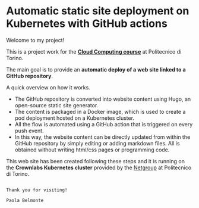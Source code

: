 # Automatic static site deployment on Kubernetes with GitHub actions

Welcome to my project!

This is a project work for the **[Cloud Computing course](https://didattica.polito.it/pls/portal30/gap.pkg_guide.viewGap?p_cod_ins=01TYDSM)** at Politecnico di Torino.

The main goal is to provide an **automatic deploy of a web site linked to a GitHub repository**.

A quick overview on how it works.
- The GitHub repository is converted into website content using Hugo, an open-source static site generator.
- The content is packaged in a Docker image, which is used to create a pod deployment hosted on a Kubernetes cluster.
- All the flow is automated using a GitHub action that is triggered on every push event.
- In this way, the website content can be directly updated from within the GitHub repository by simply editing or adding markdown files. All is obtained without writing html/css pages or programming code.

This web site has been created following these steps and it is running on the **Crownlabs Kubernetes cluster** provided by the [Netgroup](http://netgroup.polito.it) at Politecnico di Torino.


                                                                                                                    Thank you for visiting!
                                                                                                                        Paola Belmonte
